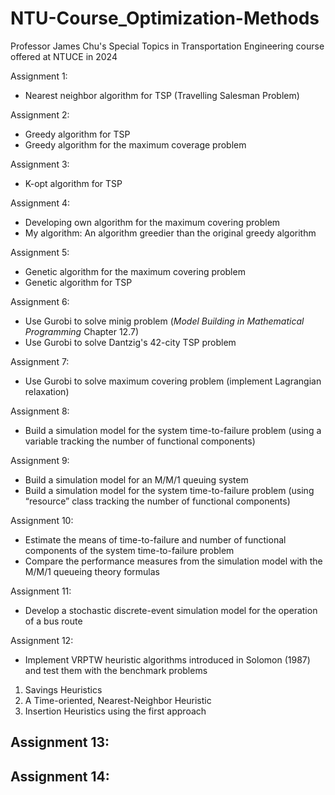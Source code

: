 # NTU-Course_Optimization-Methods
Professor James Chu's Special Topics in Transportation Engineering course offered at NTUCE in 2024

Assignment 1: 
- Nearest neighbor algorithm for TSP (Travelling Salesman Problem)

Assignment 2:
- Greedy algorithm for TSP
- Greedy algorithm for the maximum coverage problem

Assignment 3:
- K-opt algorithm for TSP

Assignment 4:
- Developing own algorithm for the maximum covering problem
- My algorithm: An algorithm greedier than the original greedy algorithm

Assignment 5:
- Genetic algorithm for the maximum covering problem
- Genetic algorithm for TSP

Assignment 6:
- Use Gurobi to solve minig problem (*Model Building in Mathematical Programming* Chapter 12.7)
- Use Gurobi to solve Dantzig's 42-city TSP problem

Assignment 7:
- Use Gurobi to solve maximum covering problem (implement Lagrangian relaxation)

Assignment 8:
- Build a simulation model for the system time-to-failure problem (using a variable tracking the number of functional components)

Assignment 9:
- Build a simulation model for an M/M/1 queuing system
- Build a simulation model for the system time-to-failure problem (using “resource” class tracking the number of functional components)

Assignment 10:
- Estimate the means of time-to-failure and number of functional components of the system time-to-failure problem
- Compare the performance measures from the simulation model with the M/M/1 queueing theory formulas

Assignment 11:
- Develop a stochastic discrete-event simulation model for the operation of a bus route

Assignment 12:
- Implement VRPTW heuristic algorithms introduced in Solomon (1987) and test them with the benchmark problems
1. Savings Heuristics 
2. A Time-oriented, Nearest-Neighbor Heuristic
3. Insertion Heuristics using the first approach

Assignment 13:
- 

Assignment 14:
- 
